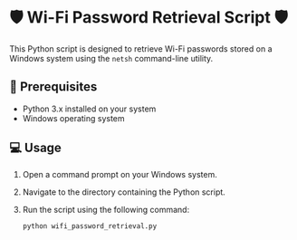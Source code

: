 # 🛡️ Wi-Fi Password Retrieval Script 🛡️

This Python script is designed to retrieve Wi-Fi passwords stored on a Windows system using the `netsh` command-line utility.

## 🚀 Prerequisites

- Python 3.x installed on your system
- Windows operating system

## 💻 Usage

1. Open a command prompt on your Windows system.
2. Navigate to the directory containing the Python script.
3. Run the script using the following command:

   ```bash
   python wifi_password_retrieval.py

